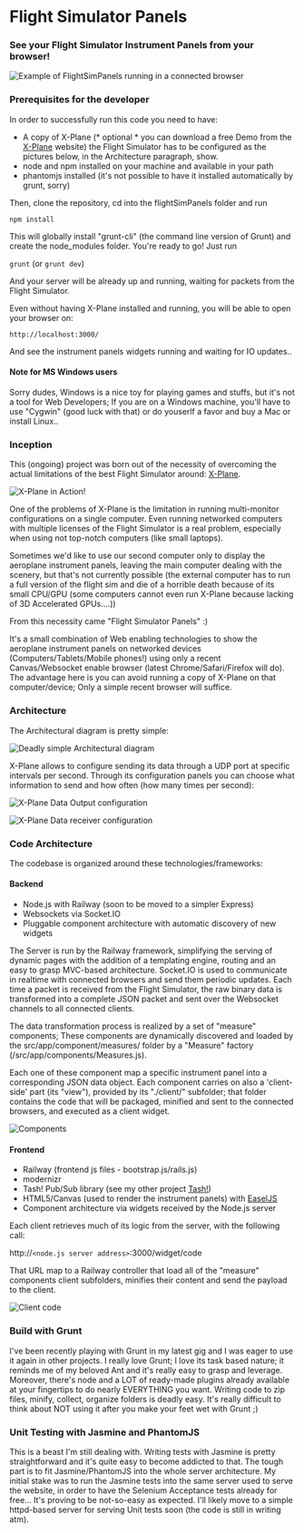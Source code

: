 Flight Simulator Panels
======================

### See your Flight Simulator Instrument Panels from your browser! ###

![Example of FlightSimPanels running in a connected browser](https://raw.github.com/dmolin/flightSimPanels/master/README/flightsimpanels.png)


### Prerequisites for the developer ###

In order to successfully run this code you need to have:
- A copy of X-Plane (* optional * you can download a free Demo from the [X-Plane](http://www.x-plane.com) website)
	the Flight Simulator has to be configured as the pictures below, in the Architecture paragraph, show.
- node and npm installed on your machine and available in your path
- phantomjs installed (it's not possible to have it installed automatically by grunt, sorry)

Then, clone the repository, cd into the flightSimPanels folder and run

`npm install`

This will globally install "grunt-cli" (the command line version of Grunt) and create the node_modules folder.
You're ready to go! Just run

`grunt` (or `grunt dev`)

And your server will be already up and running, waiting for packets from the Flight Simulator.

Even without having X-Plane installed and running, you will be able to open your browser on:

`http://localhost:3000/`

And see the instrument panels widgets running and waiting for IO updates..


#### Note for MS Windows users ####

Sorry dudes, Windows is a nice toy for playing games and stuffs, but it's not a tool for Web Developers; If you are on a Windows machine, you'll have to use "Cygwin" (good luck with that) or do youserlf a favor and buy a Mac or install Linux..


### Inception ###

This (ongoing) project was born out of the necessity of overcoming the actual limitations of the best Flight Simulator around: [X-Plane](http://www.x-plane.com).

![X-Plane in Action!](https://raw.github.com/dmolin/flightSimPanels/master/README/x-plane.png)

One of the problems of X-Plane is the limitation in running multi-monitor configurations on a single computer. Even running networked computers with multiple licenses of the Flight Simulator is a real problem, especially when using not top-notch computers (like small laptops).

Sometimes we'd like to use our second computer only to display the aeroplane instrument panels, leaving the main computer dealing with the scenery, but that's not currently possible (the external computer has to run a full version of the flight sim and die of a horrible death because of its small CPU/GPU (some computers cannot even run X-Plane because lacking of 3D Accelerated GPUs....))

From this necessity came "Flight Simulator Panels" :)

It's a small combination of Web enabling technologies to show the aeroplane instrument panels on networked devices (Computers/Tablets/Mobile phones!) using only a recent Canvas/Websocket enable browser (latest Chrome/Safari/Firefox will do). The advantage here is you can avoid running a copy of X-Plane on that computer/device; Only a simple recent browser will suffice. 

### Architecture ###

The Architectural diagram is pretty simple:

![Deadly simple Architectural diagram](https://raw.github.com/dmolin/flightSimPanels/master/README/architecture.png)

X-Plane allows to configure sending its data through a UDP port at specific intervals per second. Through its configuration panels you can choose what information to send and how often (how many times per second):

![X-Plane Data Output configuration](https://raw.github.com/dmolin/flightSimPanels/master/README/xplane-data-io.png)

![X-Plane Data receiver configuration](https://raw.github.com/dmolin/flightSimPanels/master/README/xplane-network-panel.png)

### Code Architecture ###

The codebase is organized around these technologies/frameworks:

#### Backend ####

- Node.js with Railway (soon to be moved to a simpler Express)
- Websockets via Socket.IO
- Pluggable component architecture with automatic discovery of new widgets

The Server is run by the Railway framework, simplifying the serving of dynamic pages with the addition of a templating engine, routing and an easy to grasp MVC-based architecture.
Socket.IO is used to communicate in realtime with connected browsers and send them periodic updates.
Each time a packet is received from the Flight Simulator, the raw binary data is transformed into a complete JSON packet and sent over the Websocket channels to all connected clients.

The data transformation process is realized by a set of "measure" components; These components are dynamically discovered and loaded by the src/app/component/measures/ folder by a "Measure" factory (/src/app/components/Measures.js).

Each one of these component map a specific instrument panel into a corresponding JSON data object.
Each component carries on also a 'client-side' part (its "view"), provided by its "./client/" subfolder; that folder contains the code that will be packaged, minified and sent to the connected browsers, and executed as a client widget.

![Components](https://raw.github.com/dmolin/flightSimPanels/master/README/components.png)

#### Frontend ####

- Railway (frontend js files - bootstrap.js/rails.js)
- modernizr
- Tash! Pub/Sub library (see my other project [Tash!](https://github.com/dmolin/tash))
- HTML5/Canvas (used to render the instrument panels) with [EaselJS](http://www.createjs.com/#!/EaselJS)
- Component architecture via widgets received by the Node.js server

Each client retrieves much of its logic from the server, with the following call:

http://`<node.js server address>`:3000/widget/code

That URL map to a Railway controller that load all of the "measure" components client subfolders, minifies their content and send the payload to the client. 

![Client code](https://raw.github.com/dmolin/flightSimPanels/master/README/client-code.png)

### Build with Grunt ###

I've been recently playing with Grunt in my latest gig and I was eager to use it again in other projects. 
I really love Grunt; I love its task based nature; it reminds me of my beloved Ant and it's really easy to grasp and leverage. Moreover, there's node and a LOT of ready-made plugins already available at your fingertips to do nearly EVERYTHING you want. Writing code to zip files, minify, collect, organize folders is deadly easy. It's really difficult to think about NOT using it after you make your feet wet with Grunt ;)

### Unit Testing with Jasmine and PhantomJS ###

This is a beast I'm still dealing with.
Writing tests with Jasmine is pretty straightforward and it's quite easy to become addicted to that. The tough part is to fit Jasmine/PhantomJS into the whole server architecture.
My initial stake was to run the Jasmine tests into the same server used to serve the website, in order to have the Selenium Acceptance tests already for free...  It's proving to be not-so-easy as expected.
I'll likely move to a simple httpd-based server for serving Unit tests soon (the code is still in writing atm).

